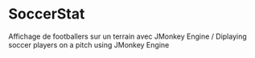 # SoccerStat
Affichage de footballers sur un terrain avec JMonkey Engine / Diplaying soccer players on a pitch using JMonkey Engine
